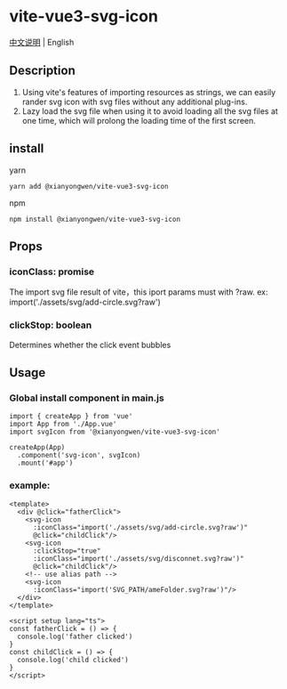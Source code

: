 # vite-vue3-svg-icon
[中文说明](https://github.com/xianyongwen/vite-vue3-svg-icon/blob/master/README-zh.md) | English

## Description
1. Using vite's features of importing resources as strings, we can easily rander svg icon with svg files without any additional plug-ins.
2. Lazy load the svg file when using it to avoid loading all the svg files at one time, which will prolong the loading time of the first screen.

## install
yarn
```
yarn add @xianyongwen/vite-vue3-svg-icon
```
npm
```
npm install @xianyongwen/vite-vue3-svg-icon
```
## Props
### iconClass: promise
The import svg file result of vite，this iport params must with ?raw. ex: import('./assets/svg/add-circle.svg?raw')
### clickStop: boolean  
Determines whether the click event bubbles
## Usage
### Global install component in main.js
```
import { createApp } from 'vue'
import App from './App.vue'
import svgIcon from '@xianyongwen/vite-vue3-svg-icon'

createApp(App)
  .component('svg-icon', svgIcon)
  .mount('#app')
```
### example:
```
<template>
  <div @click="fatherClick">
    <svg-icon
      :iconClass="import('./assets/svg/add-circle.svg?raw')"
      @click="childClick"/>
    <svg-icon
      :clickStop="true"
      :iconClass="import('./assets/svg/disconnet.svg?raw')"
      @click="childClick"/>
    <!-- use alias path -->
    <svg-icon
      :iconClass="import('SVG_PATH/ameFolder.svg?raw')"/>
  </div>
</template>

<script setup lang="ts">
const fatherClick = () => {
  console.log('father clicked')
}
const childClick = () => {
  console.log('child clicked')
}
</script>
```